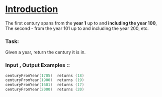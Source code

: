 # [Introduction](https://www.codewars.com/kata/5a3fe3dde1ce0e8ed6000097/train/swift)

The first century spans from the **year 1** up to and **including the year 100**, The second - from the year 101 up to and including the year 200, etc.

### Task:
Given a year, return the century it is in.

### Input , Output Examples ::
```swift
centuryFromYear(1705)  returns (18)
centuryFromYear(1900)  returns (19)
centuryFromYear(1601)  returns (17)
centuryFromYear(2000)  returns (20)
```